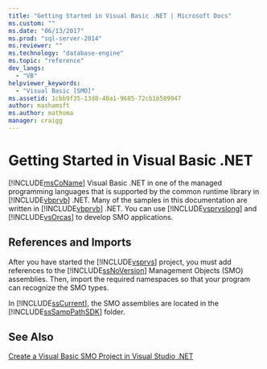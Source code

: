 ```yaml
---
title: "Getting Started in Visual Basic .NET | Microsoft Docs"
ms.custom: ""
ms.date: "06/13/2017"
ms.prod: "sql-server-2014"
ms.reviewer: ""
ms.technology: "database-engine"
ms.topic: "reference"
dev_langs: 
  - "VB"
helpviewer_keywords: 
  - "Visual Basic [SMO]"
ms.assetid: 1cbb9f35-13d8-40a1-9685-72cb1b589947
author: mashamsft
ms.author: mathoma
manager: craigg
---
```

# Getting Started in Visual Basic .NET
  [!INCLUDE[msCoName](../../includes/msconame-md.md)] Visual Basic .NET in one of the managed programming languages that is supported by the common runtime library in [!INCLUDE[vbprvb](../../includes/vbprvb-md.md)] .NET. Many of the samples in this documentation are written in [!INCLUDE[vbprvb](../../includes/vbprvb-md.md)] .NET. You can use [!INCLUDE[vsprvslong](../../includes/vsprvslong-md.md)] and [!INCLUDE[vsOrcas](../../includes/vsorcas-md.md)] to develop SMO applications.  
  
## References and Imports  
 After you have started the [!INCLUDE[vsprvs](../../includes/vsprvs-md.md)] project, you must add references to the [!INCLUDE[ssNoVersion](../../includes/ssnoversion-md.md)] Management Objects (SMO) assemblies. Then, import the required namespaces so that your program can recognize the SMO types.  
  
 In [!INCLUDE[ssCurrent](../../includes/sscurrent-md.md)], the SMO assemblies are located in the [!INCLUDE[ssSampPathSDK](../../includes/sssamppathsdk-md.md)] folder.  
  
## See Also  
 [Create a Visual Basic SMO Project in Visual Studio .NET](../../../2014/database-engine/dev-guide/create-a-visual-basic-smo-project-in-visual-studio-net.md)  
  
  
